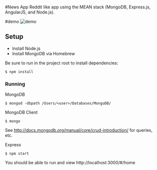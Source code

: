 #News App
Reddit like app using the MEAN stack (MongoDB, Express.js, AngularJS, and Node.js).


#demo
![demo](/static/demo.gif?raw=true "demo")


## Setup

* Install Node.js
* Install MongoDB via Homebrew

Be sure to run in the project root to install dependencies:

	$ npm install

### Running

MongoDB

	$ mongod -dbpath /Users/<user>/Databases/MongoDB/
	
MongoDB Client

	$ mongo
	
See http://docs.mongodb.org/manual/core/crud-introduction/ for queries, etc.

Express

	$ npm start
	
You should be able to run and view http://localhost:3000/#/home


